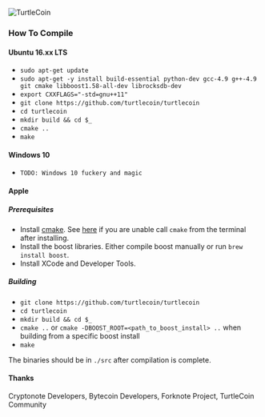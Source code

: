 ![TurtleCoin](https://user-images.githubusercontent.com/34389545/34746835-428ac812-f55b-11e7-8e78-d342ac45d904.png)

### How To Compile

#### Ubuntu 16.xx LTS
- `sudo apt-get update`
- `sudo apt-get -y install build-essential python-dev gcc-4.9 g++-4.9 git cmake libboost1.58-all-dev librocksdb-dev`
- `export CXXFLAGS="-std=gnu++11"`
- `git clone https://github.com/turtlecoin/turtlecoin`
- `cd turtlecoin`
- `mkdir build && cd $_`
- `cmake ..`
- `make`

#### Windows 10
- `TODO: Windows 10 fuckery and magic`

#### Apple

##### Prerequisites

- Install [cmake](https://cmake.org/). See
  [here](https://stackoverflow.com/questions/23849962/cmake-installer-for-mac-fails-to-create-usr-bin-symlinks)
  if you are unable call `cmake` from the terminal after installing.
- Install the boost libraries. Either compile boost manually or run
  `brew install boost`.
- Install XCode and Developer Tools.

##### Building

- `git clone https://github.com/turtlecoin/turtlecoin`
- `cd turtlecoin`
- `mkdir build && cd $_`
- `cmake ..` or `cmake -DBOOST_ROOT=<path_to_boost_install> ..` when building
  from a specific boost install
- `make`

The binaries should be in `./src` after compilation is complete.

#### Thanks
Cryptonote Developers, Bytecoin Developers, Forknote Project, TurtleCoin Community
